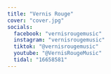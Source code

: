 ```yaml
---
title: "Vernis Rouge"
cover: "cover.jpg"
socials:
  facebook: "vernisrougemusic"
  instagram: "vernisrougemusic"
  tiktok: "@vernisrougemusic"
  youtube: "@VernisRougeMusic"
  tidal: "16658581"
---
```


